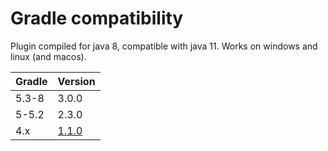 # Gradle compatibility

Plugin compiled for java 8, compatible with java 11. Works on windows and linux (and macos).

Gradle | Version
--------|-------
5.3-8   | 3.0.0
5-5.2   | 2.3.0
4.x     | [1.1.0](https://github.com/xvik/gradle-mkdocs-plugin/tree/1.1.0)
